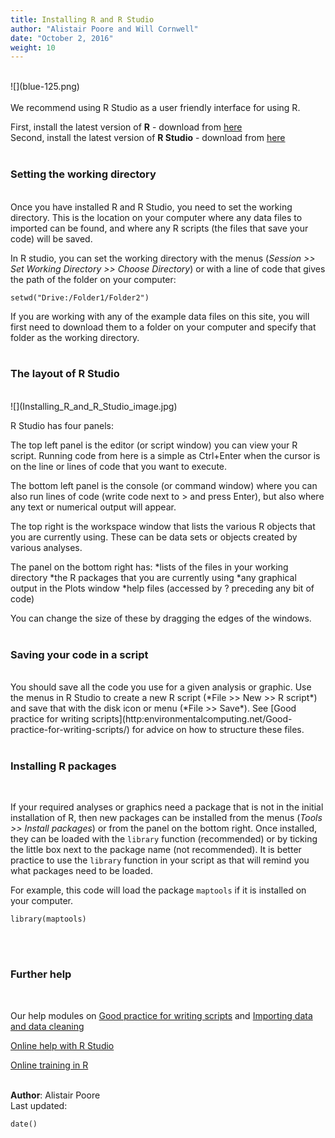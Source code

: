 ```yaml
---
title: Installing R and R Studio
author: "Alistair Poore and Will Cornwell"
date: "October 2, 2016"
weight: 10
---
```


<br>
![](blue-125.png)
<br><br>
We recommend using R Studio as a user friendly interface for using R.

First, install the latest version of **R** - download from [here](http://cran.rstudio.com/)<br>
Second, install the latest version of **R Studio** - download from [here](http://www.rstudio.com/products/rstudio/download/)
<br><br>

### Setting the working directory
<br>
Once you have installed R and R Studio, you need to set the working directory. This is the location on your computer where any data files to imported can be found, and where any R scripts (the files that save your code) will be saved. 

In R studio, you can set the working directory with the menus (*Session >> Set Working Directory >> Choose Directory*) or with a line of code that gives the path of the folder on your computer:

```{r, eval =FALSE}
setwd("Drive:/Folder1/Folder2")
```

If you are working with any of the example data files on this site, you will first need to download them to a folder on your computer and specify that folder as the working directory.
<br><br>

### The layout of R Studio
<br>
![](Installing_R_and_R_Studio_image.jpg)

R Studio has four panels:

The top left panel is the editor (or script window) you can view your R script. Running code from here is a simple as Ctrl+Enter when the cursor is on the line or lines of code that you want to execute.

The bottom left panel is the console (or command window) where you can also run lines of code (write code next to > and press Enter), but also where any text or numerical output will appear.

The top right is the workspace window that lists the various R objects that you are currently using. These can be data sets or objects created by various analyses.

The panel on the bottom right has:
*lists of the files in your working directory
*the R packages that you are currently using
*any graphical output in the Plots window
*help files (accessed by ? preceding any bit of code)

You can change the size of these by dragging the edges of the windows.
<br><br>

### Saving your code in a script
<br>
You should save all the code you use for a given analysis or graphic. Use the menus in R Studio to create a new R script (*File >> New >> R script*) and save that with the disk icon or menu (*File >> Save*). See [Good practice for writing scripts](http:environmentalcomputing.net/Good-practice-for-writing-scripts/) for advice on how to structure these files.
<br><br>

### Installing R packages
<br>

If your required analyses or graphics need a package that is not in the initial installation of R, then new packages can be installed from the menus (*Tools >> Install packages*) or from the panel on the bottom right. Once installed, they can be loaded with the `library` function (recommended) or by ticking the little box next to the package name (not recommended). It is better practice to use the `library` function in your script as that will remind you what packages need to be loaded.

For example, this code will load the package `maptools` if it is installed on your computer.

```{r,eval=FALSE}
library(maptools)
```
<br><br>

### Further help
<br>

Our help modules on [Good practice for writing scripts](http:environmentalcomputing.net/Good-practice-for-writing-scripts/) and [Importing data and data cleaning](http://environmentalcomputing.net/importing-data/)

[Online help with R Studio](https://support.rstudio.com/hc/en-us/sections/200107586-Using-RStudio)

[Online training in R](http://www.rstudio.com/training/online-learning/)
<br><br>

**Author**: Alistair Poore
<br>
Last updated:
```{r,echo=F}
date()
```
